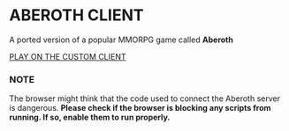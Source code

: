 # ABEROTH CLIENT
A ported version of a popular MMORPG game called **Aberoth**

[PLAY ON THE CUSTOM CLIENT](https://prazma.github.io/AberothClient)

### NOTE
The browser might think that the code used to connect the Aberoth server is dangerous. **Please check if the browser is blocking any scripts from running. If so, enable them to run properly.**
